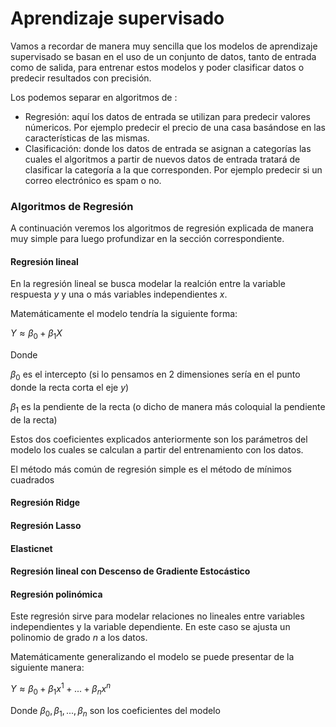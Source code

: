 # Aprendizaje supervisado

Vamos a recordar de manera muy sencilla que los modelos de aprendizaje supervisado se basan en el uso de un conjunto de datos, tanto de entrada como de salida, para entrenar estos modelos y poder clasificar datos o predecir resultados con precisión.

Los podemos separar en algoritmos de :
- Regresión: aquí los datos de entrada se utilizan para predecir valores númericos. Por ejemplo predecir el precio de una casa basándose en las características de las mismas.
- Clasificación: donde los datos de entrada se asignan a categorías las cuales el algoritmos a partir de nuevos datos de entrada tratará de clasificar la categoría a la que corresponden. Por ejemplo predecir si un correo electrónico es spam o no.


### Algoritmos de Regresión

A continuación veremos los algoritmos de regresión explicada de manera muy simple para luego profundizar en la sección correspondiente.

#### Regresión lineal
En la regresión lineal se busca modelar la realción entre la variable respuesta $y$ y una o más variables independientes $x$. 

Matemáticamente el modelo tendría la siguiente forma:

$Y\approx\beta_0+\beta_1X$

Donde 

$\beta_0$ es el intercepto (si lo pensamos en 2 dimensiones sería en el punto donde la recta corta el eje $y$)

$\beta_1$ es la pendiente de la recta (o dicho de manera más coloquial la pendiente de la recta)

Estos dos coeficientes explicados anteriormente son los parámetros del modelo los cuales se calculan a partir del entrenamiento con los datos.

El método más común de regresión simple es el método de mínimos cuadrados

#### Regresión Ridge

#### Regresión Lasso

#### Elasticnet

#### Regresión lineal con Descenso de Gradiente Estocástico

#### Regresión polinómica

Este regresión sirve para modelar relaciones no lineales entre variables independientes y la variable dependiente. En este caso se ajusta un polinomio de grado $n$ a los datos.

Matemáticamente generalizando el modelo se puede presentar de la siguiente manera:

$Y\approx\beta_0+\beta_1x^1+...+ \beta_nx^n$

Donde $\beta_0,\beta_1, ... ,\beta_n$ son los coeficientes del modelo